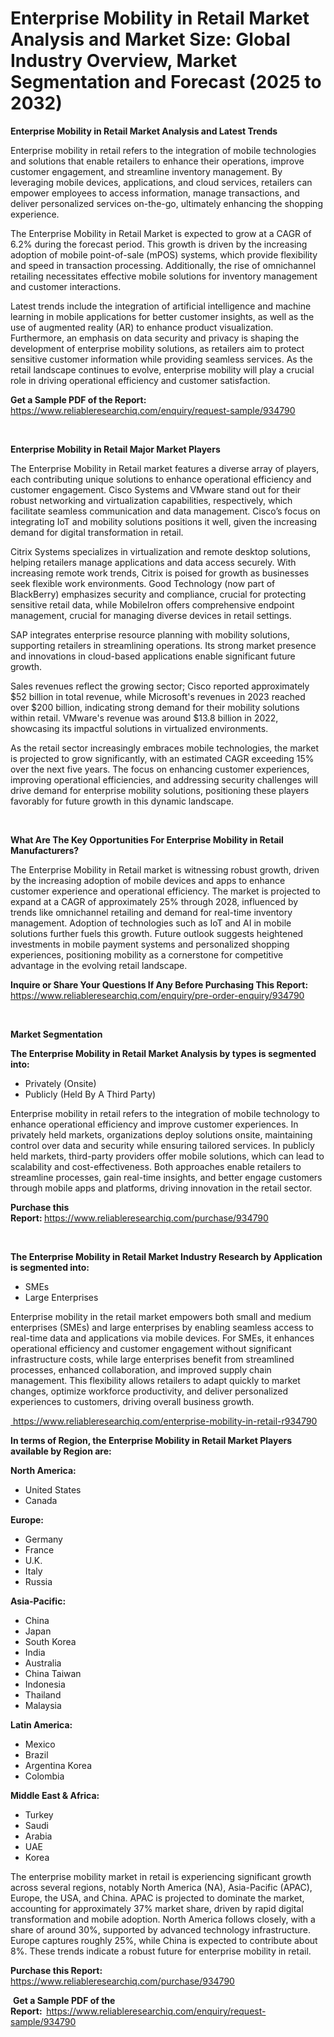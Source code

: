 <p><h1>Enterprise Mobility in Retail Market Analysis and Market Size: Global Industry Overview, Market Segmentation and Forecast (2025 to 2032)</h1></p><p><strong>Enterprise Mobility in Retail Market Analysis and Latest Trends</strong></p>
<p><p>Enterprise mobility in retail refers to the integration of mobile technologies and solutions that enable retailers to enhance their operations, improve customer engagement, and streamline inventory management. By leveraging mobile devices, applications, and cloud services, retailers can empower employees to access information, manage transactions, and deliver personalized services on-the-go, ultimately enhancing the shopping experience.</p><p>The Enterprise Mobility in Retail Market is expected to grow at a CAGR of 6.2% during the forecast period. This growth is driven by the increasing adoption of mobile point-of-sale (mPOS) systems, which provide flexibility and speed in transaction processing. Additionally, the rise of omnichannel retailing necessitates effective mobile solutions for inventory management and customer interactions.</p><p>Latest trends include the integration of artificial intelligence and machine learning in mobile applications for better customer insights, as well as the use of augmented reality (AR) to enhance product visualization. Furthermore, an emphasis on data security and privacy is shaping the development of enterprise mobility solutions, as retailers aim to protect sensitive customer information while providing seamless services. As the retail landscape continues to evolve, enterprise mobility will play a crucial role in driving operational efficiency and customer satisfaction.</p></p>
<p><strong>Get a Sample PDF of the Report:&nbsp;</strong> <a href="https://www.reliableresearchiq.com/enquiry/request-sample/934790?utm_campaign=3271&utm_medium=2&utm_source=Github&utm_content=ia&utm_term=18042025&utm_id=enterprise-mobility-in-retail">https://www.reliableresearchiq.com/enquiry/request-sample/934790</a></p>
<p>&nbsp;</p>
<p><strong>Enterprise Mobility in Retail Major Market Players</strong></p>
<p><p>The Enterprise Mobility in Retail market features a diverse array of players, each contributing unique solutions to enhance operational efficiency and customer engagement. Cisco Systems and VMware stand out for their robust networking and virtualization capabilities, respectively, which facilitate seamless communication and data management. Cisco’s focus on integrating IoT and mobility solutions positions it well, given the increasing demand for digital transformation in retail.</p><p>Citrix Systems specializes in virtualization and remote desktop solutions, helping retailers manage applications and data access securely. With increasing remote work trends, Citrix is poised for growth as businesses seek flexible work environments. Good Technology (now part of BlackBerry) emphasizes security and compliance, crucial for protecting sensitive retail data, while MobileIron offers comprehensive endpoint management, crucial for managing diverse devices in retail settings.</p><p>SAP integrates enterprise resource planning with mobility solutions, supporting retailers in streamlining operations. Its strong market presence and innovations in cloud-based applications enable significant future growth.</p><p>Sales revenues reflect the growing sector; Cisco reported approximately $52 billion in total revenue, while Microsoft's revenues in 2023 reached over $200 billion, indicating strong demand for their mobility solutions within retail. VMware's revenue was around $13.8 billion in 2022, showcasing its impactful solutions in virtualized environments.</p><p>As the retail sector increasingly embraces mobile technologies, the market is projected to grow significantly, with an estimated CAGR exceeding 15% over the next five years. The focus on enhancing customer experiences, improving operational efficiencies, and addressing security challenges will drive demand for enterprise mobility solutions, positioning these players favorably for future growth in this dynamic landscape.</p></p>
<p>&nbsp;</p>
<p><strong>What Are The Key Opportunities For Enterprise Mobility in Retail Manufacturers?</strong></p>
<p><p>The Enterprise Mobility in Retail market is witnessing robust growth, driven by the increasing adoption of mobile devices and apps to enhance customer experience and operational efficiency. The market is projected to expand at a CAGR of approximately 25% through 2028, influenced by trends like omnichannel retailing and demand for real-time inventory management. Adoption of technologies such as IoT and AI in mobile solutions further fuels this growth. Future outlook suggests heightened investments in mobile payment systems and personalized shopping experiences, positioning mobility as a cornerstone for competitive advantage in the evolving retail landscape.</p></p>
<p><strong>Inquire or Share Your Questions If Any Before Purchasing This Report:</strong> <a href="https://www.reliableresearchiq.com/enquiry/pre-order-enquiry/934790?utm_campaign=3271&utm_medium=2&utm_source=Github&utm_content=ia&utm_term=18042025&utm_id=enterprise-mobility-in-retail">https://www.reliableresearchiq.com/enquiry/pre-order-enquiry/934790</a></p>
<p>&nbsp;</p>
<p><strong>Market Segmentation</strong></p>
<p><strong>The Enterprise Mobility in Retail Market Analysis by types is segmented into:</strong></p>
<p><ul><li>Privately (Onsite)</li><li>Publicly (Held By A Third Party)</li></ul></p>
<p><p>Enterprise mobility in retail refers to the integration of mobile technology to enhance operational efficiency and improve customer experiences. In privately held markets, organizations deploy solutions onsite, maintaining control over data and security while ensuring tailored services. In publicly held markets, third-party providers offer mobile solutions, which can lead to scalability and cost-effectiveness. Both approaches enable retailers to streamline processes, gain real-time insights, and better engage customers through mobile apps and platforms, driving innovation in the retail sector.</p></p>
<p><strong>Purchase this Report:&nbsp;</strong><a href="https://www.reliableresearchiq.com/purchase/934790?utm_campaign=3271&utm_medium=2&utm_source=Github&utm_content=ia&utm_term=18042025&utm_id=enterprise-mobility-in-retail">https://www.reliableresearchiq.com/purchase/934790</a></p>
<p>&nbsp;</p>
<p><strong>The Enterprise Mobility in Retail Market Industry Research by Application is segmented into:</strong></p>
<p><ul><li>SMEs</li><li>Large Enterprises</li></ul></p>
<p><p>Enterprise mobility in the retail market empowers both small and medium enterprises (SMEs) and large enterprises by enabling seamless access to real-time data and applications via mobile devices. For SMEs, it enhances operational efficiency and customer engagement without significant infrastructure costs, while large enterprises benefit from streamlined processes, enhanced collaboration, and improved supply chain management. This flexibility allows retailers to adapt quickly to market changes, optimize workforce productivity, and deliver personalized experiences to customers, driving overall business growth.</p></p>
<p><a href="https://www.reliableresearchiq.com/enterprise-mobility-in-retail-r934790?utm_campaign=3271&utm_medium=2&utm_source=Github&utm_content=ia&utm_term=18042025&utm_id=enterprise-mobility-in-retail">&nbsp;https://www.reliableresearchiq.com/enterprise-mobility-in-retail-r934790</a></p>
<p><strong>In terms of Region, the Enterprise Mobility in Retail Market Players available by Region are:</strong></p>
<p>
    <p> <strong> North America: </strong>
        <ul>
            <li>United States</li>
            <li>Canada</li>
        </ul>
        </p> 
    <p> <strong> Europe: </strong>
        <ul>
            <li>Germany</li>
            <li>France</li>
            <li>U.K.</li>
            <li>Italy</li>
            <li>Russia</li>
        </ul>
        </p> 
    <p> <strong> Asia-Pacific: </strong>
        <ul>
            <li>China</li>
            <li>Japan</li>
            <li>South Korea</li>
            <li>India</li>
            <li>Australia</li>
            <li>China Taiwan</li>
            <li>Indonesia</li>
            <li>Thailand</li>
            <li>Malaysia</li>
        </ul>
        </p> 
    <p> <strong> Latin America: </strong>
        <ul>
            <li>Mexico</li>
            <li>Brazil</li>
            <li>Argentina Korea</li>
            <li>Colombia</li>
        </ul>
        </p> 
    <p> <strong> Middle East & Africa: </strong>
        <ul>
            <li>Turkey</li>
            <li>Saudi</li>
            <li>Arabia</li>
            <li>UAE</li>
            <li>Korea</li>
        </ul>
    </p>
    </p>
<p><p>The enterprise mobility market in retail is experiencing significant growth across several regions, notably North America (NA), Asia-Pacific (APAC), Europe, the USA, and China. APAC is projected to dominate the market, accounting for approximately 37% market share, driven by rapid digital transformation and mobile adoption. North America follows closely, with a share of around 30%, supported by advanced technology infrastructure. Europe captures roughly 25%, while China is expected to contribute about 8%. These trends indicate a robust future for enterprise mobility in retail.</p></p>
<p><strong>Purchase this Report: </strong><a href="https://www.reliableresearchiq.com/purchase/934790?utm_campaign=3271&utm_medium=2&utm_source=Github&utm_content=ia&utm_term=18042025&utm_id=enterprise-mobility-in-retail">https://www.reliableresearchiq.com/purchase/934790</a></p>
<p>&nbsp;<strong>Get a Sample PDF of the Report:&nbsp;&nbsp;</strong><a href="https://www.reliableresearchiq.com/enquiry/request-sample/934790?utm_campaign=3271&utm_medium=2&utm_source=Github&utm_content=ia&utm_term=18042025&utm_id=enterprise-mobility-in-retail">https://www.reliableresearchiq.com/enquiry/request-sample/934790</a></p>
<p><strong></strong></p>
<p><p></p><p></p><p></p></p>